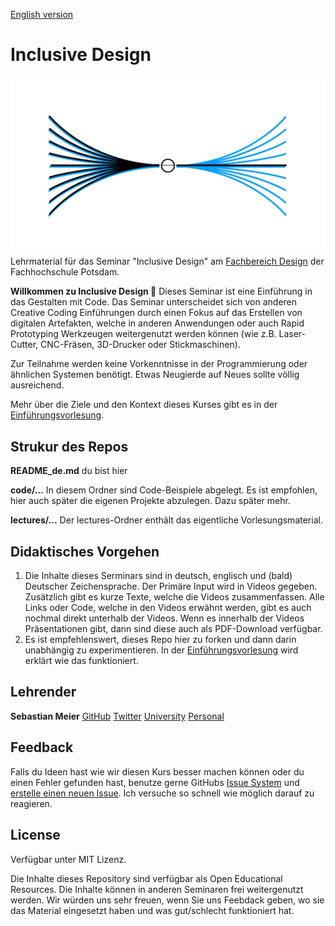[English version](README.md)
# Inclusive Design
![Inclusive Design](https://github.com/FH-Potsdam/teaching-inclusive-design/blob/main/parametric-design.png?raw=true)
Lehrmaterial für das Seminar "Inclusive Design" am [Fachbereich Design](https://www.fh-potsdam.de/design/) der Fachhochschule Potsdam.

**Willkommen zu Inclusive Design 👋**
Dieses Seminar ist eine Einführung in das Gestalten mit Code. Das Seminar unterscheidet sich von anderen Creative Coding Einführungen durch einen Fokus auf das Erstellen von digitalen Artefakten, welche in anderen Anwendungen oder auch Rapid Prototyping Werkzeugen weitergenutzt werden können (wie z.B. Laser-Cutter, CNC-Fräsen, 3D-Drucker oder Stickmaschinen).

Zur Teilnahme werden keine Vorkenntnisse in der Programmierung oder ähnlichen Systemen benötigt. Etwas Neugierde auf Neues sollte völlig ausreichend.

Mehr über die Ziele und den Kontext dieses Kurses gibt es in der [Einführungsvorlesung](lectures/01-introduction/index_de.md).

## Strukur des Repos

**README_de.md**
du bist hier

**code/...**
In diesem Ordner sind Code-Beispiele abgelegt. Es ist empfohlen, hier auch später die eigenen Projekte abzulegen. Dazu später mehr.

**lectures/...**
Der lectures-Ordner enthält das eigentliche Vorlesungsmaterial.

## Didaktisches Vorgehen
1. Die Inhalte dieses Serminars sind in deutsch, englisch und (bald) Deutscher Zeichensprache. Der Primäre Input wird in Videos gegeben. Zusätzlich gibt es kurze Texte, welche die Videos zusammenfassen. Alle Links oder Code, welche in den Videos erwähnt werden, gibt es auch nochmal direkt unterhalb der Videos. Wenn es innerhalb der Videos Präsentationen gibt, dann sind diese auch als PDF-Download verfügbar.
2. Es ist empfehlenswert, dieses Repo hier zu forken und dann darin unabhängig zu experimentieren. In der [Einführungsvorlesung](lectures/01-introduction/index_de.md) wird erklärt wie das funktioniert.


## Lehrender
**Sebastian Meier**
[GitHub](https://github.com/sebastian_meier)
[Twitter](https://twitter.com/seb_meier)
[University](https://www.fh-potsdam.de/studieren/fachbereiche/design/personen/detail/person-action/sebastian-meier/show/Person/)
[Personal](https://sebastianmeier.eu)

## Feedback
Falls du Ideen hast wie wir diesen Kurs besser machen können oder du einen Fehler gefunden hast, benutze gerne GitHubs [Issue System](https://github.com/FH-Potsdam/teaching-inclusive-design/issues) und [erstelle einen neuen Issue](https://github.com/FH-Potsdam/teaching-inclusive-design/issues/new). Ich versuche so schnell wie möglich darauf zu reagieren.

## License
Verfügbar unter MIT Lizenz.

Die Inhalte dieses Repository sind verfügbar als Open Educational Resources. Die Inhalte können in anderen Seminaren frei weitergenutzt werden. Wir würden uns sehr freuen, wenn Sie uns Feebdack geben, wo sie das Material eingesetzt haben und was gut/schlecht funktioniert hat.